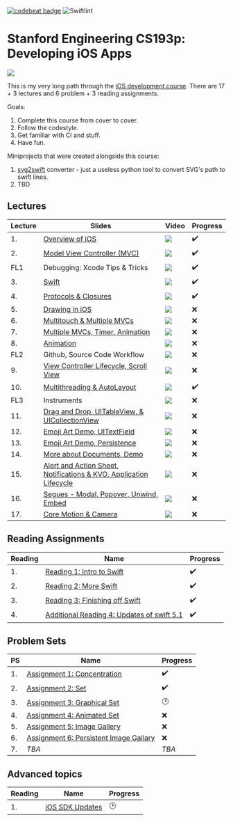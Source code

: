 [![codebeat badge](https://codebeat.co/badges/91a70745-1904-493e-8bc4-e9d5e776e105)](https://codebeat.co/projects/github-com-sencudra-cs193p-master)
![Swiftlint](https://img.shields.io/badge/SwiftLint-0.38.2-green)

# Stanford Engineering CS193p: Developing iOS Apps

![](Media/CS193P.png)

This is my very long path through the [iOS development course](https://www.youtube.com/playlist?list=PLPA-ayBrweUzGFmkT_W65z64MoGnKRZMq). There are 17 + 3 lectures and 6 problem + 3 reading assignments.


Goals:
1. Complete this course from cover to cover.
2. Follow the codestyle.
3. Get familiar with CI and stuff.
4. Have fun.

Miniprojects that were created alongside this course:
1. [svg2swift](https://github.com/Sencudra/svg2swift) converter - just a useless python tool to convert SVG's path to swift lines.
2. TBD

## Lectures
| Lecture | Slides | Video | Progress |
| ------------- | ------------- | ------------- | ------------- |
| 1.    | [Overview of iOS](Slides/Lecture-1-Slides.pdf) | [![](Media/play.png)](https://www.youtube.com/watch?v=z9IXfYHhKYI&index=1&list=PL_l7vS8VbNDFBiKIL3fEQhkKXTYsncsvN) | :heavy_check_mark: |
| 2.    | [Model View Controller (MVC)](Slides/Lecture-2-Slides.pdf) | [![](Media/play.png)](https://www.youtube.com/watch?v=4iGdu4IWMFc&index=2&list=PL_l7vS8VbNDFBiKIL3fEQhkKXTYsncsvN) | :heavy_check_mark: |
| FL1 | Debugging: Xcode Tips & Tricks | [![](Media/play.png)](https://www.youtube.com/watch?v=7CeXdDGjsVU&index=19&list=PL_l7vS8VbNDFBiKIL3fEQhkKXTYsncsvN) | :heavy_check_mark: |
| 3.    | [Swift](Slides/Lecture-3-Slides.pdf) | [![](Media/play.png)](https://www.youtube.com/watch?v=88husjydCWY&index=3&list=PL_l7vS8VbNDFBiKIL3fEQhkKXTYsncsvN) | :heavy_check_mark: |
| 4.    | [Protocols & Closures](Slides/Lecture-4-Slides.pdf) | [![](Media/play.png)](https://www.youtube.com/watch?v=RGMKmhy-eWE&list=PL_l7vS8VbNDFBiKIL3fEQhkKXTYsncsvN&index=4) | :heavy_check_mark: |
| 5.    | [Drawing in iOS](Slides/Lecture-5-Slides.pdf) | [![](Media/play.png)](https://www.youtube.com/watch?v=pOO0pz0gPLk&list=PL_l7vS8VbNDFBiKIL3fEQhkKXTYsncsvN&index=5) | :x: |
| 6.    | [Multitouch & Multiple MVCs](Slides/Lecture-6-Slides.pdf) | [![](Media/play.png)](https://www.youtube.com/watch?v=N_PyNplrhys&index=6&list=PL_l7vS8VbNDFBiKIL3fEQhkKXTYsncsvN) | :x: |
| 7.    | [Multiple MVCs, Timer, Animation](Slides/Lecture-7-Slides.pdf) | [![](Media/play.png)](https://www.youtube.com/watch?v=diihWsxOsDk&index=7&list=PL_l7vS8VbNDFBiKIL3fEQhkKXTYsncsvN) | :x: |
| 8.    | [Animation](Slides/Lecture-8-Slides.pdf) | [![](Media/play.png)](https://www.youtube.com/watch?v=5w9lu9ABJzE&index=8&list=PL_l7vS8VbNDFBiKIL3fEQhkKXTYsncsvN) | :x: |
| FL2 | Github, Source Code Workflow | [![](Media/play.png)](https://www.youtube.com/watch?v=P8gyK-_auNk&list=PL_l7vS8VbNDFBiKIL3fEQhkKXTYsncsvN&index=18) | :x: |
| 9.    | [View Controller Lifecycle, Scroll View](Slides/Lecture-9-Slides.pdf) | [![](Media/play.png)](https://www.youtube.com/watch?v=QjrMau1WmmU&index=9&list=PL_l7vS8VbNDFBiKIL3fEQhkKXTYsncsvN) | :x: |
| 10.  | [Multithreading & AutoLayout](Slides/Lecture-10-Slides.pdf) | [![](Media/play.png)](https://www.youtube.com/watch?v=U1G8f6F3PyQ&list=PL_l7vS8VbNDFBiKIL3fEQhkKXTYsncsvN&index=10) | :heavy_check_mark: |
| FL3 | Instruments | [![](Media/play.png)](https://www.youtube.com/watch?v=BCNlw9rhEe0&list=PL_l7vS8VbNDFBiKIL3fEQhkKXTYsncsvN&index=20) | :x: |
| 11.  | [Drag and Drop, UITableView, & UICollectionView](Slides/Lecture-11-Slides.pdf) | [![](Media/play.png)](https://www.youtube.com/watch?v=hore835-Mj4&list=PL_l7vS8VbNDFBiKIL3fEQhkKXTYsncsvN&index=11) | :x: |
| 12.  |  [Emoji Art Demo, UITextField](Slides/Lecture-12-Slides.pdf) | [![](Media/play.png)](https://www.youtube.com/watch?v=qCJ79tknk1I&index=12&list=PL_l7vS8VbNDFBiKIL3fEQhkKXTYsncsvN) | :x: |
| 13.  | [Emoji Art Demo, Persistence](Slides/Lecture-13-Slides.pdf) | [![](Media/play.png)](https://www.youtube.com/watch?v=9o-NSIiCHpg&list=PL_l7vS8VbNDFBiKIL3fEQhkKXTYsncsvN&index=13) | :x: |
| 14.  | [More about Documents, Demo](Slides/Lecture-14-Slides.pdf) | [![](Media/play.png)](https://www.youtube.com/watch?v=zKHcLLza_Es&index=14&list=PL_l7vS8VbNDFBiKIL3fEQhkKXTYsncsvN) | :x: |
| 15.  | [Alert and Action Sheet, Notifications & KVO, Application Lifecycle](Slides/Lecture-15-Slides.pdf) | [![](Media/play.png)](https://www.youtube.com/watch?v=bJLrcNEv88k&list=PL_l7vS8VbNDFBiKIL3fEQhkKXTYsncsvN&index=15) | :x: |
| 16.  | [Segues - Modal, Popover, Unwind, Embed](Slides/Lecture-16-Slides.pdf) | [![](Media/play.png)](https://www.youtube.com/watch?v=NK-KG294hrc&list=PL_l7vS8VbNDFBiKIL3fEQhkKXTYsncsvN&index=16) | :x: |
| 17.  | [Core Motion & Camera](Slides/Lecture-17-Slides.pdf) | [![](Media/play.png)](https://www.youtube.com/watch?v=ccG0QoSZIXA&index=17&list=PL_l7vS8VbNDFBiKIL3fEQhkKXTYsncsvN) | :x: |

## Reading Assignments 

| Reading  | Name | Progress |
| ------------- | ------------- | ------------- |
| 1. | [Reading 1: Intro to Swift](Reading/Reading_1_Intro_to_Swift.pdf) | :heavy_check_mark: |
| 2. | [Reading 2: More Swift](Reading/Reading_2_More_Swift.pdf)  | :heavy_check_mark: |
| 3. | [Reading 3: Finishing off Swift](Reading/Reading_3_Finishing_Off_Swift.pdf)  | :heavy_check_mark: |	
| 4. | [Additional Reading 4: Updates of swift 5.1]() | :heavy_check_mark: | 

## Problem Sets

| PS  | Name | Progress |
| ------------- | ------------- | ------------- |
| 1. | [Assignment 1: Concentration](Problemsets/Programming_Project_1_Concentration.pdf) | :heavy_check_mark: |
| 2. | [Assignment 2: Set](Problemsets/Programming_Project_2_Set.pdf) | :heavy_check_mark: |
| 3. | [Assignment 3: Graphical Set](Problemsets/Programming_Project_3_Graphical_Set.pdf) | :clock2: |
| 4. | [Assignment 4: Animated Set](Problemsets/Programming_Project_4_Animated_Set.pdf) | :x: |
| 5. | [Assignment 5: Image Gallery](Problemsets/Programming_Project_5_Image_Gallery.pdf) | :x: |
| 6. | [Assignment 6: Persistent Image Gallary](Problemsets/Programming_Project_6_Persistent_Image_Gallery.pdf) | :x: |
| 7. | *TBA* | *TBA* | :x:

## Advanced topics

| Reading  | Name | Progress |
| ------------- | ------------- | ------------- |
| 1. | [iOS SDK Updates]() | :clock2: |

